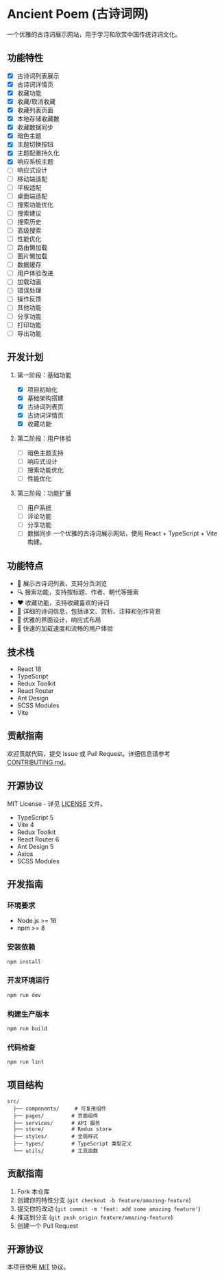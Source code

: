 # Ancient Poem (古诗词网)

一个优雅的古诗词展示网站，用于学习和欣赏中国传统诗词文化。

## 功能特性

- [X]  古诗词列表展示
- [X]  古诗词详情页
- [X]  收藏功能
  - [X]  收藏/取消收藏
  - [X]  收藏列表页面
  - [X]  本地存储收藏数
  - [X]  收藏数据同步
- [X]  暗色主题
  - [X]  主题切换按钮
  - [X]  主题配置持久化
  - [X]  响应系统主题
- [ ]  响应式设计
  - [ ]  移动端适配
  - [ ]  平板适配
  - [ ]  桌面端适配
- [ ]  搜索功能优化
  - [ ]  搜索建议
  - [ ]  搜索历史
  - [ ]  高级搜索
- [ ]  性能优化
  - [ ]  路由懒加载
  - [ ]  图片懒加载
  - [ ]  数据缓存
- [ ]  用户体验改进
  - [ ]  加载动画
  - [ ]  错误处理
  - [ ]  操作反馈
- [ ]  其他功能
  - [ ]  分享功能
  - [ ]  打印功能
  - [ ]  导出功能

## 开发计划

1. 第一阶段：基础功能

   - [X]  项目初始化
   - [X]  基础架构搭建
   - [X]  古诗词列表页
   - [X]  古诗词详情页
   - [X]  收藏功能
2. 第二阶段：用户体验

   - [ ]  暗色主题支持
   - [ ]  响应式设计
   - [ ]  搜索功能优化
   - [ ]  性能优化
3. 第三阶段：功能扩展

   - [ ]  用户系统
   - [ ]  评论功能
   - [ ]  分享功能
   - [ ]  数据同步
     一个优雅的古诗词展示网站，使用 React + TypeScript + Vite 构建。

## 功能特点

- 🎯 展示古诗词列表，支持分页浏览
- 🔍 搜索功能，支持按标题、作者、朝代等搜索
- ❤️ 收藏功能，支持收藏喜欢的诗词
- 📝 详细的诗词信息，包括译文、赏析、注释和创作背景
- 🎨 优雅的界面设计，响应式布局
- 🚀 快速的加载速度和流畅的用户体验

## 技术栈

- React 18
- TypeScript
- Redux Toolkit
- React Router
- Ant Design
- SCSS Modules
- Vite

## 贡献指南

欢迎贡献代码，提交 Issue 或 Pull Request。详细信息请参考 [CONTRIBUTING.md](./CONTRIBUTING.md)。

## 开源协议

MIT License - 详见 [LICENSE](./LICENSE) 文件。

- TypeScript 5
- Vite 4
- Redux Toolkit
- React Router 6
- Ant Design 5
- Axios
- SCSS Modules

## 开发指南

### 环境要求

- Node.js >= 16
- npm >= 8

### 安装依赖

```bash
npm install
```

### 开发环境运行

```bash
npm run dev
```

### 构建生产版本

```bash
npm run build
```

### 代码检查

```bash
npm run lint
```

## 项目结构

```
src/
  ├── components/     # 可复用组件
  ├── pages/         # 页面组件
  ├── services/      # API 服务
  ├── store/         # Redux store
  ├── styles/        # 全局样式
  ├── types/         # TypeScript 类型定义
  └── utils/         # 工具函数
```

## 贡献指南

1. Fork 本仓库
2. 创建你的特性分支 (`git checkout -b feature/amazing-feature`)
3. 提交你的改动 (`git commit -m 'feat: add some amazing feature'`)
4. 推送到分支 (`git push origin feature/amazing-feature`)
5. 创建一个 Pull Request

## 开源协议

本项目使用 [MIT](LICENSE) 协议。
